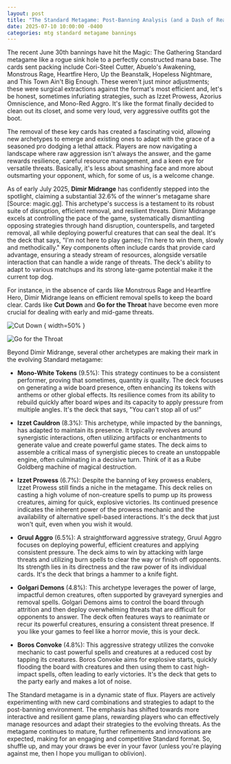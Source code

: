 ```yaml
---
layout: post
title: "The Standard Metagame: Post-Banning Analysis (and a Dash of Reality)"
date: 2025-07-10 10:00:00 -0400
categories: mtg standard metagame bannings
---
```


The recent June 30th bannings have hit the Magic: The Gathering Standard metagame like a rogue sink hole to a perfectly constructed mana base. The cards sent packing include Cori-Steel Cutter, Abuelo's Awakening, Monstrous Rage, Heartfire Hero, Up the Beanstalk, Hopeless Nightmare, and This Town Ain't Big Enough. These weren't just minor adjustments; these were surgical extractions against the format's most efficient and, let's be honest, sometimes infuriating strategies, such as Izzet Prowess, Azorius Omniscience, and Mono-Red Aggro. It's like the format finally decided to clean out its closet, and some very loud, very aggressive outfits got the boot.

The removal of these key cards has created a fascinating void, allowing new archetypes to emerge and existing ones to adapt with the grace of a seasoned pro dodging a lethal attack. Players are now navigating a landscape where raw aggression isn't always the answer, and the game rewards resilience, careful resource management, and a keen eye for versatile threats. Basically, it's less about smashing face and more about outsmarting your opponent, which, for some of us, is a welcome change.

As of early July 2025, **Dimir Midrange** has confidently stepped into the spotlight, claiming a substantial 32.6% of the winner's metagame share [Source: magic.gg]. This archetype's success is a testament to its robust suite of disruption, efficient removal, and resilient threats. Dimir Midrange excels at controlling the pace of the game, systematically dismantling opposing strategies through hand disruption, counterspells, and targeted removal, all while deploying powerful creatures that can seal the deal. It's the deck that says, "I'm not here to play games; I'm here to win them, slowly and methodically." Key components often include cards that provide card advantage, ensuring a steady stream of resources, alongside versatile interaction that can handle a wide range of threats. The deck's ability to adapt to various matchups and its strong late-game potential make it the current top dog.

For instance, in the absence of cards like Monstrous Rage and Heartfire Hero, Dimir Midrange leans on efficient removal spells to keep the board clear. Cards like **Cut Down** and **Go for the Throat** have become even more crucial for dealing with early and mid-game threats.

![Cut Down](https://cdn1.mtggoldfish.com/images/h/Cut-Down-DMU-672.jpg) { width=50% }

![Go for the Throat](https://gatherer-static.wizards.com/Cards/medium/D49FC1048E458A3AF23972686A62266B22ECFE21B58B3F4B53349D5EA0F3D2E6.webp)


Beyond Dimir Midrange, several other archetypes are making their mark in the evolving Standard metagame:

*   **Mono-White Tokens** (9.5%): This strategy continues to be a consistent performer, proving that sometimes, quantity *is* quality. The deck focuses on generating a wide board presence, often enhancing its tokens with anthems or other global effects. Its resilience comes from its ability to rebuild quickly after board wipes and its capacity to apply pressure from multiple angles. It's the deck that says, "You can't stop all of us!"

*   **Izzet Cauldron** (8.3%): This archetype, while impacted by the bannings, has adapted to maintain its presence. It typically revolves around synergistic interactions, often utilizing artifacts or enchantments to generate value and create powerful game states. The deck aims to assemble a critical mass of synergistic pieces to create an unstoppable engine, often culminating in a decisive turn. Think of it as a Rube Goldberg machine of magical destruction.

*   **Izzet Prowess** (6.7%): Despite the banning of key prowess enablers, Izzet Prowess still finds a niche in the metagame. This deck relies on casting a high volume of non-creature spells to pump up its prowess creatures, aiming for quick, explosive victories. Its continued presence indicates the inherent power of the prowess mechanic and the availability of alternative spell-based interactions. It's the deck that just won't quit, even when you wish it would.

*   **Gruul Aggro** (6.5%): A straightforward aggressive strategy, Gruul Aggro focuses on deploying powerful, efficient creatures and applying consistent pressure. The deck aims to win by attacking with large threats and utilizing burn spells to clear the way or finish off opponents. Its strength lies in its directness and the raw power of its individual cards. It's the deck that brings a hammer to a knife fight.

*   **Golgari Demons** (4.8%): This archetype leverages the power of large, impactful demon creatures, often supported by graveyard synergies and removal spells. Golgari Demons aims to control the board through attrition and then deploy overwhelming threats that are difficult for opponents to answer. The deck often features ways to reanimate or recur its powerful creatures, ensuring a consistent threat presence. If you like your games to feel like a horror movie, this is your deck.

*   **Boros Convoke** (4.8%): This aggressive strategy utilizes the convoke mechanic to cast powerful spells and creatures at a reduced cost by tapping its creatures. Boros Convoke aims for explosive starts, quickly flooding the board with creatures and then using them to cast high-impact spells, often leading to early victories. It's the deck that gets to the party early and makes a lot of noise.

The Standard metagame is in a dynamic state of flux. Players are actively experimenting with new card combinations and strategies to adapt to the post-banning environment. The emphasis has shifted towards more interactive and resilient game plans, rewarding players who can effectively manage resources and adapt their strategies to the evolving threats. As the metagame continues to mature, further refinements and innovations are expected, making for an engaging and competitive Standard format. So, shuffle up, and may your draws be ever in your favor (unless you're playing against me, then I hope you mulligan to oblivion).